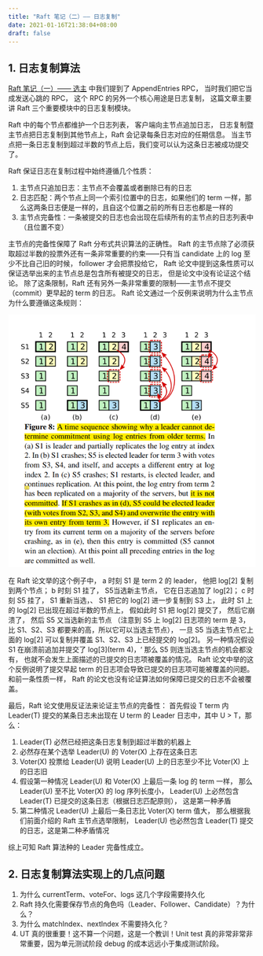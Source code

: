 ```yaml
---
title: "Raft 笔记（二）—— 日志复制"
date: 2021-01-16T21:38:04+08:00
draft: false
---
```


## 1. 日志复制算法

[Raft 笔记（一）—— 选主](https://coderatwork.cn/posts/notes-on-raft-1/) 中我们提到了 AppendEntries RPC，
当时我们把它当成发送心跳的 RPC，
这个 RPC 的另外一个核心用途是日志复制，
这篇文章主要讲 Raft 三个重要模块中的日志复制模块。

Raft 中的每个节点都维护一个日志列表，
客户端向主节点追加日志，
日志复制暨主节点把日志复制到其他节点上，Raft 会记录每条日志对应的任期信息。
当主节点把一条日志复制到超过半数的节点上后，我们变可以认为这条日志被成功提交了。

Raft 保证日志在复制过程中始终遵循几个性质：

1. 主节点只追加日志：主节点不会覆盖或者删除已有的日志
2. 日志匹配：两个节点上同一个索引位置中的日志，如果他们的 term 一样，那么这两条日志便是一样的，且自这个位置之前的所有日志也都是一样的
3. 主节点完备性：一条被提交的日志也会出现在后续所有的主节点的日志列表中（且位置不变）

主节点的完备性保障了 Raft 分布式共识算法的正确性。
Raft 的主节点除了必须获取超过半数的投票外还有一条非常重要的约束——只有当 candidate 上的 log 至少不比自己旧的时候，
follower 才会把票投给它，
Raft 论文中提到这条性质可以保证选举出来的主节点总是包含所有被提交的日志，
但是论文中没有论证这个结论。
除了这条限制，Raft 还有另外一条非常重要的限制——主节点不提交（commit）更早起的 term 的日志。
Raft 论文通过一个反例来说明为什么主节点为什么要遵循这条规则：

![Raft 日志覆盖](/images/raft/log_commit_term.png)

在 Raft 论文举的这个例子中，
a 时刻 S1 是 term 2 的 leader，
他把 log[2] 复制到两个节点；
b 时刻 S1 挂了，
S5当选新主节点，
它在日志追加了 log[2]；
c 时刻 S5 挂了，
S1 重新当选，、
S1 把它的 log[2] 进一步复制到 S3 上，
此时 S1 上的 log[2] 已出现在超过半数的节点上，
假如此时 S1 把 log[2] 提交了，
然后它崩溃了，
然后 S5 又当选新的主节点
（注意到 S5 上 log[2] 日志项的 term 是 3，
比 S1、S2、S3 都要来的高，所以它可以当选主节点），
一旦 S5 当选主节点它上面的 log[2] 可以复制并覆盖 S1、S2、S3 上已经提交的 log[2]。
另一种情况假设 S1 在崩溃前追加并提交了 log[3](term 4)，‘
那么 S5 则连当选主节点的机会都没有，
也就不会发生上面描述的已提交的日志项被覆盖的情况。
Raft 论文中举的这个反例说明了提交早起 term 的日志项会导致已提交的日志项可能被覆盖的问题。
和前一条性质一样，
Raft 的论文也没有论证算法如何保障已提交的日志不会被覆盖。

最后，Raft 论文使用反证法来论证主节点的完备性：
首先假设 T term 内 Leader(T) 提交的某条日志未出现在 U term 的 Leader 日志中，其中 U > T，那么：

1. Leader(T) 必然已经把这条日志复制到超过半数的机器上
2. 必然存在某个选举 Leader(U) 的 Voter(X) 上存在这条日志
3. Voter(X)  投票给 Leader(U) 说明 Leader(U) 上的日志至少不比 Voter(X) 上的日志旧
4. 假设第一种情况 Leader(U) 和 Voter(X) 上最后一条 log 的 term 一样，
那么 Leader(U) 至不比 Voter(X) 的 log 序列长度小，
Leader(U) 上必然包含 Leader(T) 已提交的这条日志（根据日志匹配原则），
这是第一种矛盾
5. 第二种情况 Leader(U) 上最后一条日志比 Voter(X) term 值大，
那么根据我们前面介绍的 Raft 主节点选举限制，
Leader(U) 也必然包含 Leader(T) 提交的日志，这是第二种矛盾情况

综上可知 Raft 算法种的 Leader 完备性成立。

## 2. 日志复制算法实现上的几点问题

1. 为什么 currentTerm、voteFor、logs 这几个字段需要持久化
2. Raft 持久化需要保存节点的角色吗（Leader、Follower、Candidate）？为什么？
3. 为什么 matchIndex、nextIndex 不需要持久化？
4. UT 真的很重要！这不算一个问题，这是一个教训！Unit test 真的非常非常非常重要，因为单元测试阶段 debug 的成本远远小于集成测试阶段。

